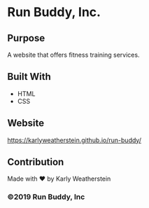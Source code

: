 # Run Buddy, Inc.

## Purpose
A website that offers fitness training services.

## Built With
* HTML
* CSS

## Website
https://karlyweatherstein.github.io/run-buddy/

## Contribution
Made with ❤️ by Karly Weatherstein

### ©️2019 Run Buddy, Inc
